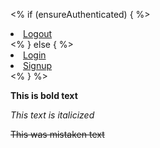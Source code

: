 <% if (ensureAuthenticated) { %>
<li class="btn btn-primary" style="margin-right: 25px"><a href="/users/logout" class="text-decoration-none text-white">Logout</a></li>
<% } else { %>
<li class="btn btn-primary" style="margin-right: 25px"><a href="/users/login" class="text-decoration-none text-white">Login</a></li>
<li class="btn btn-primary"><a href="/users/signup" class="text-decoration-none text-white">Signup</a></li>
<% } %>


**This is bold text**

*This text is italicized*

~~This was mistaken text~~